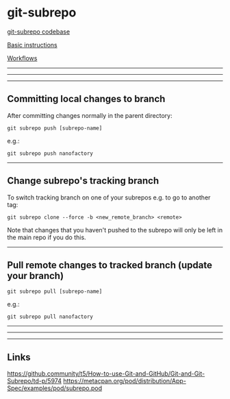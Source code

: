 # git-subrepo

[git-subrepo codebase](https://github.com/ingydotnet/git-subrepo)

[Basic instructions](https://github.com/ingydotnet/git-subrepo/wiki/Basics)

[Workflows](https://github.com/ingydotnet/git-subrepo/wiki/Workflows)

---

---

---

## Committing local changes to branch

After committing changes normally in the parent directory:

    git subrepo push [subrepo-name]

e.g.:

    git subrepo push nanofactory

---

## Change subrepo's tracking branch

To switch tracking branch on one of your subrepos e.g. to go to another tag:

    git subrepo clone --force -b <new_remote_branch> <remote>

Note that changes that you haven't pushed to the subrepo will only be left in the main repo if you do this.

---

## Pull remote changes to tracked branch (update your branch)

    git subrepo pull [subrepo-name]

e.g.:

    git subrepo pull nanofactory

---

---

---

## Links

https://github.community/t5/How-to-use-Git-and-GitHub/Git-and-Git-Subrepo/td-p/5974
https://metacpan.org/pod/distribution/App-Spec/examples/pod/subrepo.pod
